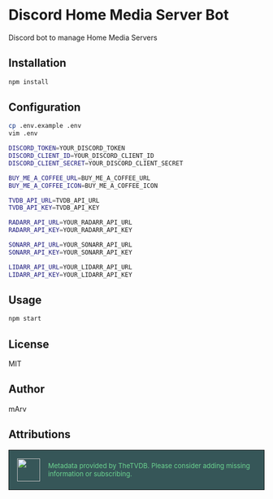 # Discord Home Media Server Bot

Discord bot to manage Home Media Servers

## Installation

```bash
npm install
```

## Configuration

```bash
cp .env.example .env
vim .env

DISCORD_TOKEN=YOUR_DISCORD_TOKEN
DISCORD_CLIENT_ID=YOUR_DISCORD_CLIENT_ID
DISCORD_CLIENT_SECRET=YOUR_DISCORD_CLIENT_SECRET

BUY_ME_A_COFFEE_URL=BUY_ME_A_COFFEE_URL
BUY_ME_A_COFFEE_ICON=BUY_ME_A_COFFEE_ICON

TVDB_API_URL=TVDB_API_URL
TVDB_API_KEY=TVDB_API_KEY

RADARR_API_URL=YOUR_RADARR_API_URL
RADARR_API_KEY=YOUR_RADARR_API_KEY

SONARR_API_URL=YOUR_SONARR_API_URL
SONARR_API_KEY=YOUR_SONARR_API_KEY

LIDARR_API_URL=YOUR_LIDARR_API_URL
LIDARR_API_KEY=YOUR_LIDARR_API_KEY
```

## Usage

```bash
npm start
```

## License

MIT

## Author

mArv

## Attributions

<a style="display: flex;
    box-sizing: border-box;
    padding: 16px;
    background-color: #365658;
    border: 1px solid #0d1313;
    align-items: center;
    justify-content: center;
    color: #6CD591;
    text-decoration: none;
    gap: 16px;
    font-size: 13px;" href="https://thetvdb.com/subscribe">
<img src="https://thetvdb.com/images/attribution/logo1.png" height="45">
Metadata provided by TheTVDB. Please consider adding missing information or subscribing.
</a>
